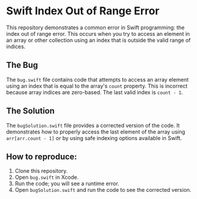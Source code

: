 # Swift Index Out of Range Error

This repository demonstrates a common error in Swift programming: the index out of range error. This occurs when you try to access an element in an array or other collection using an index that is outside the valid range of indices.

## The Bug

The `bug.swift` file contains code that attempts to access an array element using an index that is equal to the array's `count` property.  This is incorrect because array indices are zero-based.  The last valid index is `count - 1`.

## The Solution

The `bugSolution.swift` file provides a corrected version of the code. It demonstrates how to properly access the last element of the array using `arr[arr.count - 1]` or by using safe indexing options available in Swift.

## How to reproduce:

1. Clone this repository.
2. Open `bug.swift` in Xcode.
3. Run the code; you will see a runtime error.
4. Open `bugSolution.swift` and run the code to see the corrected version.